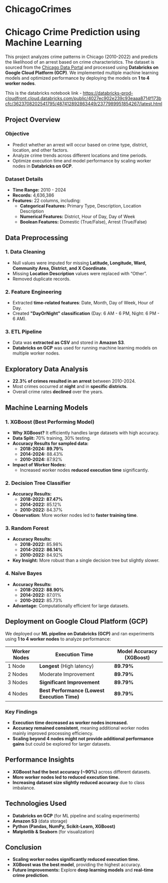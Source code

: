 # ChicagoCrimes

# **Chicago Crime Prediction using Machine Learning**
This project analyzes crime patterns in Chicago (2010-2022) and predicts the likelihood of an arrest based on crime characteristics. The dataset is sourced from the [Chicago Data Portal](https://data.cityofchicago.org/Public-Safety/Crimes-2001-to-Present/ijzp-q8t2) and processed using **Databricks on Google Cloud Platform (GCP)**. We implemented multiple machine learning models and optimized performance by deploying the models on **1 to 4 worker nodes**.

This is the databricks notebook link - https://databricks-prod-cloudfront.cloud.databricks.com/public/4027ec902e239c93eaaa8714f173bcfc/3623708202541795/487412892863449/2377989951854267/latest.html

## **Project Overview**
### **Objective**
- Predict whether an arrest will occur based on crime type, district, location, and other factors.
- Analyze crime trends across different locations and time periods.
- Optimize execution time and model performance by scaling worker nodes in **Databricks on GCP**.

### **Dataset Details**
- **Time Range:** 2010 - 2024
- **Records:** 4,636,386
- **Features:** 22 columns, including:
  - **Categorical Features:** Primary Type, Description, Location Description
  - **Numerical Features:** District, Hour of Day, Day of Week
  - **Boolean Features:** Domestic (True/False), Arrest (True/False)

## **Data Preprocessing**
### **1. Data Cleaning**
- Null values were imputed for missing **Latitude, Longitude, Ward, Community Area, District, and X Coordinate**.
- Missing **Location Description** values were replaced with “Other”.
- Removed duplicate records.

### **2. Feature Engineering**
- Extracted **time-related features**: Date, Month, Day of Week, Hour of Day.
- Created **"DayOrNight" classification** (Day: 6 AM - 6 PM, Night: 6 PM - 6 AM).

### **3. ETL Pipeline**
- Data was **extracted as CSV** and stored in **Amazon S3**.
- **Databricks on GCP** was used for running machine learning models on multiple worker nodes.

## **Exploratory Data Analysis**
- **22.3% of crimes resulted in an arrest** between 2010-2024.
- Most crimes occurred at **night** and in **specific districts**.
- Overall crime rates **declined** over the years.

## **Machine Learning Models**
### **1. XGBoost (Best Performing Model)**
- **Why XGBoost?** It efficiently handles large datasets with high accuracy.
- **Data Split:** 70% training, 30% testing.
- **Accuracy Results for sampled data:**
  - **2018-2024:** **89.79%**
  - **2014-2024:** 88.43%
  - **2010-2024:** 87.92%
- **Impact of Worker Nodes:** 
  - Increased worker nodes **reduced execution time** significantly.

### **2. Decision Tree Classifier**
- **Accuracy Results:**
  - **2018-2022:** **87.47%**
  - **2014-2022:** 85.12%
  - **2010-2022:** 84.37%
- **Observation:** More worker nodes led to **faster training time**.

### **3. Random Forest**
- **Accuracy Results:**
  - **2018-2022:** 85.98%
  - **2014-2022:** **86.14%**
  - **2010-2022:** 84.92%
- **Key Insight:** More robust than a single decision tree but slightly slower.

### **4. Naïve Bayes**
- **Accuracy Results:**
  - **2018-2022:** **88.90%**
  - **2014-2022:** 87.01%
  - **2010-2022:** 85.73%
- **Advantage:** Computationally efficient for large datasets.

## **Deployment on Google Cloud Platform (GCP)**
We deployed our **ML pipeline on Databricks (GCP)** and ran experiments using **1 to 4 worker nodes** to analyze performance:

| Worker Nodes | Execution Time | Model Accuracy (XGBoost) |
|-------------|----------------|--------------------------|
| 1 Node      | **Longest** (High latency) | **89.79%** |
| 2 Nodes     | Moderate Improvement | **89.79%** |
| 3 Nodes     | **Significant Improvement** | **89.79%** |
| 4 Nodes     | **Best Performance (Lowest Execution Time)** | **89.79%** |

### **Key Findings**
- **Execution time decreased as worker nodes increased.**
- **Accuracy remained consistent**, meaning additional worker nodes mainly improved processing efficiency.
- **Scaling beyond 4 nodes might not provide additional performance gains** but could be explored for larger datasets.

## **Performance Insights**
- **XGBoost had the best accuracy (~90%)** across different datasets.
- **More worker nodes led to reduced execution time.**
- **Increasing dataset size slightly reduced accuracy** due to class imbalance.

## **Technologies Used**
- **Databricks on GCP** (for ML pipeline and scaling experiments)
- **Amazon S3** (data storage)
- **Python (Pandas, NumPy, Scikit-Learn, XGBoost)**
- **Matplotlib & Seaborn** (for visualization)

## **Conclusion**
- **Scaling worker nodes significantly reduced execution time.**
- **XGBoost was the best model**, providing the highest accuracy.
- **Future improvements:** Explore **deep learning models** and **real-time crime prediction**.

